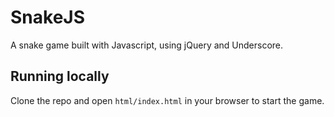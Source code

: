 # SnakeJS
A snake game built with Javascript, using jQuery and Underscore.
## Running locally
Clone the repo and open `html/index.html` in your browser to start the game.
